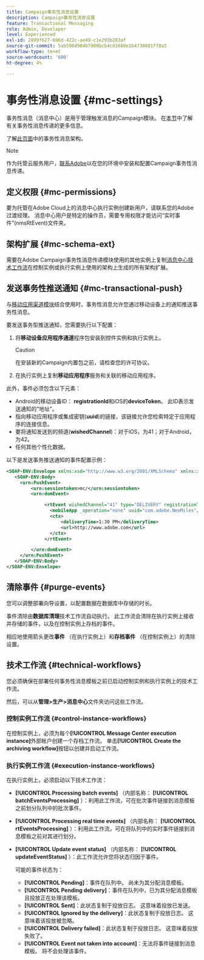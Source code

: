 ```yaml
---
title: Campaign事务性消息设置
description: Campaign事务性消息设置
feature: Transactional Messaging
role: Admin, Developer
level: Experienced
exl-id: 2899f627-696d-422c-ae49-c1e293b283af
source-git-commit: 5ab598d904bf900bcb4c01680e1b4730881ff8a5
workflow-type: tm+mt
source-wordcount: '600'
ht-degree: 4%

---
```


# 事务性消息设置 {#mc-settings}

事务性消息（消息中心）是用于管理触发消息的Campaign模块。 在[本节](../send/transactional.md)中了解有关事务性消息传递的更多信息。

了解[此页面](../architecture/architecture.md#transac-msg-archi)中的事务性消息架构。


>[!NOTE]
>
>作为托管云服务用户，[联系Adobe](../start/campaign-faq.md#support)以在您的环境中安装和配置Campaign事务性消息传递。

## 定义权限 {#mc-permissions}

要为托管在Adobe Cloud上的消息中心执行实例创建新用户，请联系您的Adobe过渡经理。 消息中心用户是特定的操作员，需要专用权限才能访问“实时事件”(nmsRtEvent)文件夹。

## 架构扩展  {#mc-schema-ext}

需要在Adobe Campaign事务性消息传递模块使用的其他实例上复制[消息中心技术工作流](#technical-workflows)在控制实例或执行实例上使用的架构上生成的所有架构扩展。

## 发送事务性推送通知 {#mc-transactional-push}

与[移动应用渠道模块](../send/push.md)结合使用时，事务性消息允许您通过移动设备上的通知推送事务性消息。

要发送事务型推送通知，您需要执行以下配置：

1. 将&#x200B;**移动设备应用程序通道**&#x200B;程序包安装到控件实例和执行实例上。

   >[!CAUTION]
   >
   >在安装新的Campaign内置包之前，请检查您的许可协议。

1. 在执行实例上复制&#x200B;**移动应用程序**&#x200B;服务和关联的移动应用程序。

此外，事件必须包含以下元素：

* Android的移动设备ID： **registrationId**&#x200B;和iOS的&#x200B;**deviceToken**。 此ID表示发送通知的“地址”。
* 指向移动应用程序或集成密钥(**uuid**)的链接，该链接允许您检索特定于应用程序的连接信息。
* 要将通知发送到的频道(**wishedChannel**)：对于iOS，为41；对于Android，为42。
* 任何其他个性化数据。

以下是发送事务推送通知的事件配置示例：

```xml
<SOAP-ENV:Envelope xmlns:xsd="http://www.w3.org/2001/XMLSchema" xmlns:xsi="http://www.w3.org/2001/XMLSchema-instance" xmlns:SOAP-ENV="http://schemas.xmlsoap.org/soap/envelope/">
   <SOAP-ENV:Body>
     <urn:PushEvent>
         <urn:sessiontoken>mc/</urn:sessiontoken>
         <urn:domEvent>

              <rtEvent wishedChannel="41" type="DELIVERY" registrationToken="2cefnefzef758398493srefzefkzq483974">
                <mobileApp _operation="none" uuid="com.adobe.NeoMiles"/>
                <ctx>
                    <deliveryTime>1:30 PM</deliveryTime>
                    <url>http://www.adobe.com</url>
                </ctx>
              </rtEvent>

         </urn:domEvent>
     </urn:PushEvent>           
   </SOAP-ENV:Body>
</SOAP-ENV:Envelope>
```

## 清除事件 {#purge-events}

您可以调整部署向导设置，以配置数据在数据库中存储的时长。

事件清除由&#x200B;**数据库清理**&#x200B;技术工作流自动执行。 此工作流会清除在执行实例上接收并存储的事件，以及在控制实例上存档的事件。

相应地使用箭头更改&#x200B;**事件** （在执行实例上）和&#x200B;**存档事件** （在控制实例上）的清除设置。


## 技术工作流 {#technical-workflows}

您必须确保在部署任何事务性消息模板之前已启动控制实例和执行实例上的技术工作流。

然后，可以从&#x200B;**管理>生产>消息中心**&#x200B;文件夹访问这些工作流。

### 控制实例工作流 {#control-instance-workflows}

在控制实例上，必须为每个&#x200B;**[!UICONTROL Message Center execution instance]**&#x200B;外部帐户创建一个存档工作流。 单击&#x200B;**[!UICONTROL Create the archiving workflow]**&#x200B;按钮以创建并启动工作流。

### 执行实例工作流 {#execution-instance-workflows}

在执行实例上，必须启动以下技术工作流：

* **[!UICONTROL Processing batch events]** （内部名称： **[!UICONTROL batchEventsProcessing]** ）：利用此工作流，可在批次事件链接到消息模板之前划分队列中的批次事件。
* **[!UICONTROL Processing real time events]** （内部名称： **[!UICONTROL rtEventsProcessing]** ）：利用此工作流，可在将队列中的实时事件链接到消息模板之前对其进行划分。
* **[!UICONTROL Update event status]** （内部名称： **[!UICONTROL updateEventStatus]** ）：此工作流允许您将状态归因于事件。

  可能的事件状态为：

   * **[!UICONTROL Pending]**：事件在队列中。 尚未为其分配消息模板。
   * **[!UICONTROL Pending delivery]**：事件在队列中，已为其分配消息模板且投放正在处理该模板。
   * **[!UICONTROL Sent]**：此状态复制于投放日志。 这意味着投放已发送。
   * **[!UICONTROL Ignored by the delivery]**：此状态复制于投放日志。 这意味着该投放被忽略。
   * **[!UICONTROL Delivery failed]**：此状态复制于投放日志。 这意味着投放失败了。
   * **[!UICONTROL Event not taken into account]**：无法将事件链接到消息模板。 将不会处理该事件。
